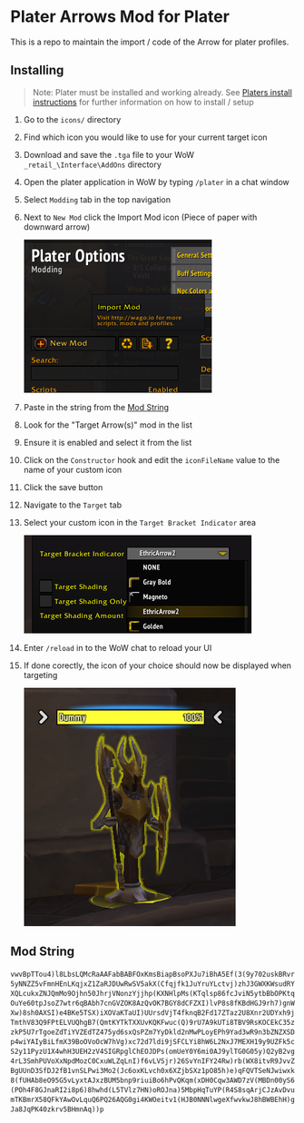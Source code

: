 # Plater Arrows Mod for Plater 

This is a repo to maintain the import / code of the Arrow for plater profiles.

## Installing

> Note: Plater must be installed and working already. See [Platers install instructions](https://github.com/Tercioo/Plater-Nameplates) for further information on how to install / setup

1. Go to the `icons/` directory
2. Find which icon you would like to use for your current target icon
3. Download and save the `.tga` file to your WoW `_retail_\Interface\AddOns` directory
4. Open the plater application in WoW by typing `/plater` in a chat window
5. Select `Modding` tab in the top navigation
6. Next to `New Mod` click the Import Mod icon (Piece of paper with downward arrow)

    ![Import Mod](imgs/importmod.png)
7. Paste in the string from the [Mod String](#mod-string)
8. Look for the "Target Arrow(s)" mod in the list
9. Ensure it is enabled and select it from the list
10. Click on the `Constructor` hook and edit the `iconFileName` value to the name of your custom icon
11. Click the save button
12. Navigate to the `Target` tab
13. Select your custom icon in the `Target Bracket Indicator` area

    ![Custom Icon](imgs/customicon.png)
14. Enter `/reload` in to the WoW chat to reload your UI
15. If done corectly, the icon of your choice should now be displayed when targeting

    ![Installed](imgs/working.png)


## Mod String
```vwvBpTTou4)l8LbsLQMcRaAAFabBABFOxKmsBiapBsoPXJu7iBhA5Ef(3(9y702uskBRvr5yNNZZ5vFmnHEnLKqjxZ1ZaRJDUwRwSV5akX(Cfqjfk1JuYruYLctvj)zhJ3GWXKWsudRYXQLcukxZNJQmMo9Ojhn50JhrjVNonzYjjhp(KXNHlpMs(KTqlsp86fcJviN5ytbBbOPKtqOuYe60tpJsoZ7wtr6qBAbh7cnGVZOK8AzQvOK7BGY8dCFZXI)lvP8s8fKBdHGJ9rh7)gnWXw)8sh0AXSI)e4BKe5TSX)iXOVaKTaUI)UUrsdVjT4fknqB2Fd17ZTaz2U8Xnr2UDYxh9jTmthV83Q9FPtELVUQhgB7(QmtKYTkTXXUvKQKFwuc(Q)9rU7A9kUTi8TBV9RsKOCEkC35zzkP5U7rTgoeZdTiYVZEdTZ475yd6sxQsPZm7YyDkld2nMwPLoyEPh9Yad3wR9n3bZNZXSDp4wiYAIyBiLfmX39BoOVoOcW7hVg)xc72d7ldi9jSFCLYi8hW6L2NxJ7MEXH19y9UZFk5cS2y11PyzU1X4whH3UEH2zV4SIGRpglChEOJDPs(omUeY0Y6mi0AJ9ylTG0G05y)Q2yB2vg4rL3SmhPUVoXxNpdMozC0CxuWLZqLnI)f6vLVSjr)26SvYnIFY24Rw)rb(WX8itvR9JvvZBgUUnD3SfDJ2fB1vnSLPwi3Mo2(Jc6oxKLvch0x6XZjbSXz1pO85h)e)qFQVTSeNJwiwxk8(fUHAb8eO95G5vLyxtAJxzBUM5bnp9riuiBo6hPvQKqm(xDH0Cqw3AWD7zV(MBDn00yS6(POh4F8GJnaRI2i8p6)8hwhd(L5TVlz7HN)oROJna)5MbpHqTuYP(R4S8sqArjCJzAvDvumTKBmrX58QFkYAwOvLquQ6PQ26AQG0gi4KWOeitv1(HJB0NNNlwgeXfwvkwJ8hBWBEhH)gJa8JqPK40zkrv5BHmnAq))p```